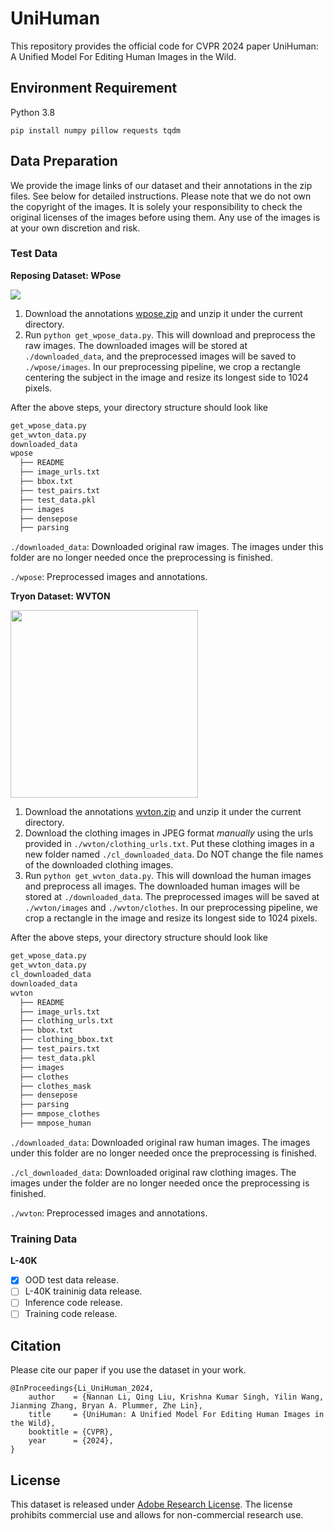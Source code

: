 # UniHuman
This repository provides the official code for CVPR 2024 paper UniHuman: A Unified Model For Editing Human Images in the Wild.

## Environment Requirement
Python 3.8

`pip install numpy pillow requests tqdm`

## Data Preparation
We provide the image links of our dataset and their annotations in the zip files. See below for detailed instructions. Please note that we do not own the copyright of the images. It is solely your responsibility to check the original licenses of the images before using them. Any use of the images is at your own discretion and risk.

### Test Data
**Reposing Dataset: WPose**  

![ ](/assets/wpose.png)

1) Download the annotations [wpose.zip](https://drive.google.com/file/d/1vFR5vT8QInP3Zd0D60e0BRZ9c2Trl5bo/view?usp=drive_link) and unzip it under the current directory.
2) Run `python get_wpose_data.py`. This will download and preprocess the raw images. The downloaded images will be stored at `./downloaded_data`, and the preprocessed images will be saved to `./wpose/images`. In our preprocessing pipeline, we crop a rectangle centering the subject in the image and resize its longest side to 1024 pixels.
   
After the above steps, your directory structure should look like
```bash
get_wpose_data.py
get_wvton_data.py
downloaded_data
wpose
  ├── README
  ├── image_urls.txt
  ├── bbox.txt
  ├── test_pairs.txt
  ├── test_data.pkl
  ├── images
  ├── densepose
  ├── parsing
```
`./downloaded_data`: Downloaded original raw images. The images under this folder are no longer needed once the preprocessing is finished.

`./wpose`: Preprocessed images and annotations.

**Tryon Dataset: WVTON** 

<img src="assets/wvton.png" height="300">

1) Download the annotations [wvton.zip](https://drive.google.com/file/d/1NsTV23n3KDs9eKybE1p8uE7mlSREqlHe/view?usp=sharing) and unzip it under the current directory.
2) Download the clothing images in JPEG format *manually* using the urls provided in `./wvton/clothing_urls.txt`. Put these clothing images in a new folder named `./cl_downloaded_data`. Do NOT change the file names of the downloaded clothing images.
3) Run `python get_wvton_data.py`. This will download the human images and preprocess all images. The downloaded human images will be stored at `./downloaded_data`. The preprocessed images will be saved at `./wvton/images` and `./wvton/clothes`. In our preprocessing pipeline, we crop a rectangle in the image and resize its longest side to 1024 pixels.
   
After the above steps, your directory structure should look like
```bash
get_wpose_data.py
get_wvton_data.py
cl_downloaded_data
downloaded_data
wvton
  ├── README
  ├── image_urls.txt
  ├── clothing_urls.txt
  ├── bbox.txt
  ├── clothing_bbox.txt
  ├── test_pairs.txt
  ├── test_data.pkl
  ├── images
  ├── clothes
  ├── clothes_mask
  ├── densepose
  ├── parsing
  ├── mmpose_clothes
  ├── mmpose_human
```
`./downloaded_data`: Downloaded original raw human images. The images under this folder are no longer needed once the preprocessing is finished.

`./cl_downloaded_data`: Downloaded original raw clothing images. The images under the folder are no longer needed once the preprocessing is finished.

`./wvton`: Preprocessed images and annotations.

### Training Data

**L-40K**

- [x] OOD test data release.
- [ ] L-40K traininig data release.
- [ ] Inference code release.
- [ ] Training code release.
  
## Citation
Please cite our paper if you use the dataset in your work.
```
@InProceedings{Li_UniHuman_2024,
    author    = {Nannan Li, Qing Liu, Krishna Kumar Singh, Yilin Wang, Jianming Zhang, Bryan A. Plummer, Zhe Lin},
    title     = {UniHuman: A Unified Model For Editing Human Images in the Wild},
    booktitle = {CVPR},
    year      = {2024},
}
```

## License
This dataset is released under [Adobe Research License](https://github.com/adobe-research/EntitySeg-Dataset/blob/main/LICENSE.md). The license prohibits commercial use and allows for non-commercial research use.
